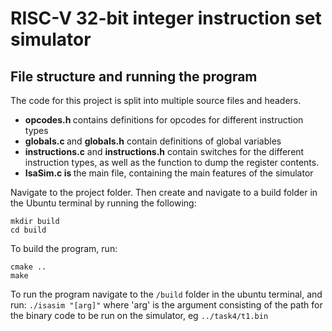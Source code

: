 # RISC-V 32-bit integer instruction set simulator

## File structure and running the program

The code for this project is split into multiple source files and headers.

* <b> opcodes.h </b> contains definitions for opcodes for different instruction types
* <b> globals.c </b> and <b>globals.h</b> contain definitions of global variables
* <b> instructions.c</b> and <b>instructions.h</b>  contain switches for the different instruction types, as well as the function to dump the register contents.
* <b> IsaSim.c is </b> the main file, containing the main features of the simulator

 Navigate to the project folder. Then create and navigate to a build folder in the Ubuntu terminal by running the following:
```
mkdir build
cd build
```
To build the program, run:
```
cmake ..
make
```

To run the program navigate to the ```/build``` folder in the ubuntu terminal, and run:
```./isasim "[arg]"```
where 'arg' is the argument consisting of the path for the binary code to be run on the simulator, eg ```../task4/t1.bin```


